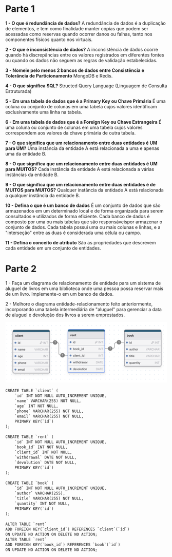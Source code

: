 # Parte 1

**1 - O que é redundância de dados?**
A redundância de dados é a duplicação de elementos, e tem como finalidade manter cópias que podem ser acessadas como reservas quando ocorrer danos ou falhas, tanto nos componentes físicos quanto nos virtuais.

**2 - O que é inconsistência de dados?**
A inconsistência de dados ocorre quando há discrepâncias entre os valores registrados em diferentes fontes ou quando os dados não seguem as regras de validação estabelecidas.

**3 - Nomeie pelo menos 2 bancos de dados entre Consistência e Tolerância de Particionamento**
MongoDB e Redis.

**4 - O que significa SQL?**
Structed Query Language (Linguagem de Consulta Estruturada)

**5 - Em uma tabela de dados que é a Primary Key ou Chave Primária**
É uma coluna ou conjunto de colunas em uma tabela cujos valores identificam exclusivamente uma linha na tabela.

**6 - Em uma tabela de dados que é a Foreign Key ou Chave Estrangeira**
É uma coluna ou conjunto de colunas em uma tabela cujos valores correspondem aos valores da chave primária de outra tabela.

**7 - O que significa que um relacionamento entre duas entidades é UM para UM?**
Uma instância da entidade A está relacionada a uma e apenas uma da entidade B.

**8 - O que significa que um relacionamento entre duas entidades é UM para MUITOS?**
Cada instância da entidade A está relacionada a várias instâncias da entidade B.

**9 - O que significa que um relacionamento entre duas entidades é de MUITOS para MUITOS?**
Qualquer instância da entidade A está relacionada a qualquer instância da entidade B.

**10 - Defina o que é um banco de dados**
É um conjunto de dados que são armazenados em um determinado local e de forma organizada para serem consultados e utilizados de forma eficiente. Cada banco de dados é composto por uma ou mais tabelas que são responsáveis ​​por armazenar o conjunto de dados.  Cada tabela possui uma ou mais colunas e linhas, e a "interseção" entre as duas é considerada uma célula ou campo.

**11 - Defina o conceito de atributo**
São as propriedades que descrevem cada entidade em um conjunto de entidades.

# Parte 2

1 - Faça um diagrama de relacionamento de entidade para um sistema de aluguel de livros em uma biblioteca onde uma pessoa possa reservar mais de um livro. Implemente-o em um banco de dados.

2 - Melhore o diagrama entidade-relacionamento feito anteriormente, incorporando uma tabela intermediária de "aluguel" para gerenciar a data de aluguel e devolução dos livros a serem emprestados.

![Image](db.png)

```
CREATE TABLE `client` (
	`id` INT NOT NULL AUTO_INCREMENT UNIQUE,
	`name` VARCHAR(255) NOT NULL,
	`age` INT NOT NULL,
	`phone` VARCHAR(255) NOT NULL,
	`email` VARCHAR(255) NOT NULL,
	PRIMARY KEY(`id`)
);

CREATE TABLE `rent` (
	`id` INT NOT NULL AUTO_INCREMENT UNIQUE,
	`book_id` INT NOT NULL,
	`client_id` INT NOT NULL,
	`withdrawal` DATE NOT NULL,
	`devolution` DATE NOT NULL,
	PRIMARY KEY(`id`)
);

CREATE TABLE `book` (
	`id` INT NOT NULL AUTO_INCREMENT UNIQUE,
	`author` VARCHAR(255),
	`title` VARCHAR(255) NOT NULL,
	`quantity` INT NOT NULL,
	PRIMARY KEY(`id`)
);

ALTER TABLE `rent`
ADD FOREIGN KEY(`client_id`) REFERENCES `client`(`id`)
ON UPDATE NO ACTION ON DELETE NO ACTION;
ALTER TABLE `rent`
ADD FOREIGN KEY(`book_id`) REFERENCES `book`(`id`)
ON UPDATE NO ACTION ON DELETE NO ACTION;
```